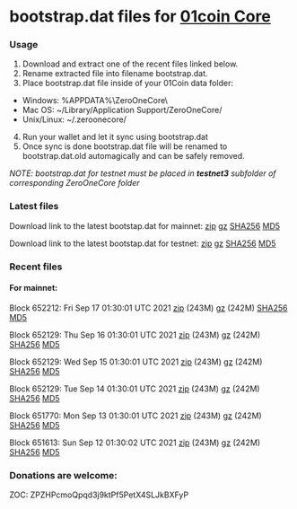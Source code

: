 # bootstrap.dat files for [01coin Core](https://01coin.io)

### Usage

1. Download and extract one of the recent files linked below.
2. Rename extracted file into filename bootstrap.dat.
3. Place bootstrap.dat file inside of your 01Coin data folder:
 - Windows: %APPDATA%\ZeroOneCore\
 - Mac OS: ~/Library/Application Support/ZeroOneCore/
 - Unix/Linux: ~/.zeroonecore/
4. Run your wallet and let it sync using bootstrap.dat
5. Once sync is done bootstrap.dat file will be renamed to bootstrap.dat.old automagically and can be safely removed.

_NOTE: bootstrap.dat for testnet must be placed in **testnet3** subfolder of corresponding ZeroOneCore folder_

### Latest files
Download link to the latest bootstap.dat for mainnet: [zip](https://files.01coin.io/mainnet/bootstrap.dat.zip) [gz](https://files.01coin.io/mainnet/bootstrap.dat.tar.gz) [SHA256](https://files.01coin.io/mainnet/sha256.txt) [MD5](https://files.01coin.io/mainnet/md5.txt)

Download link to the latest bootstap.dat for testnet: [zip](https://files.01coin.io/testnet/bootstrap.dat.zip) [gz](https://files.01coin.io/testnet/bootstrap.dat.tar.gz) [SHA256](https://files.01coin.io/testnet/sha256.txt) [MD5](https://files.01coin.io/testnet/md5.txt)

### Recent files

#### For mainnet:

Block 652212: Fri Sep 17 01:30:01 UTC 2021 [zip](https://files.01coin.io/mainnet/2021-09-17/bootstrap.dat.zip) (243M) [gz](https://files.01coin.io/mainnet/2021-09-17/bootstrap.dat.tar.gz) (242M) [SHA256](https://files.01coin.io/mainnet/2021-09-17/sha256.txt) [MD5](https://files.01coin.io/mainnet/2021-09-17/md5.txt)

Block 652129: Thu Sep 16 01:30:01 UTC 2021 [zip](https://files.01coin.io/mainnet/2021-09-16/bootstrap.dat.zip) (243M) [gz](https://files.01coin.io/mainnet/2021-09-16/bootstrap.dat.tar.gz) (242M) [SHA256](https://files.01coin.io/mainnet/2021-09-16/sha256.txt) [MD5](https://files.01coin.io/mainnet/2021-09-16/md5.txt)

Block 652129: Wed Sep 15 01:30:01 UTC 2021 [zip](https://files.01coin.io/mainnet/2021-09-15/bootstrap.dat.zip) (243M) [gz](https://files.01coin.io/mainnet/2021-09-15/bootstrap.dat.tar.gz) (242M) [SHA256](https://files.01coin.io/mainnet/2021-09-15/sha256.txt) [MD5](https://files.01coin.io/mainnet/2021-09-15/md5.txt)

Block 652129: Tue Sep 14 01:30:01 UTC 2021 [zip](https://files.01coin.io/mainnet/2021-09-14/bootstrap.dat.zip) (243M) [gz](https://files.01coin.io/mainnet/2021-09-14/bootstrap.dat.tar.gz) (242M) [SHA256](https://files.01coin.io/mainnet/2021-09-14/sha256.txt) [MD5](https://files.01coin.io/mainnet/2021-09-14/md5.txt)

Block 651770: Mon Sep 13 01:30:01 UTC 2021 [zip](https://files.01coin.io/mainnet/2021-09-13/bootstrap.dat.zip) (243M) [gz](https://files.01coin.io/mainnet/2021-09-13/bootstrap.dat.tar.gz) (242M) [SHA256](https://files.01coin.io/mainnet/2021-09-13/sha256.txt) [MD5](https://files.01coin.io/mainnet/2021-09-13/md5.txt)

Block 651613: Sun Sep 12 01:30:02 UTC 2021 [zip](https://files.01coin.io/mainnet/2021-09-12/bootstrap.dat.zip) (243M) [gz](https://files.01coin.io/mainnet/2021-09-12/bootstrap.dat.tar.gz) (242M) [SHA256](https://files.01coin.io/mainnet/2021-09-12/sha256.txt) [MD5](https://files.01coin.io/mainnet/2021-09-12/md5.txt)


### Donations are welcome:

ZOC: ZPZHPcmoQpqd3j9ktPf5PetX4SLJkBXFyP
